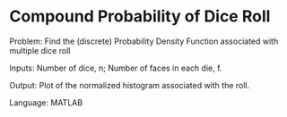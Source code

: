 # Compound Probability of Dice Roll

Problem:
    Find the (discrete) Probability Density Function associated with multiple dice roll

Inputs:
    Number of dice, n;
    Number of faces in each die, f.
  
Output:
    Plot of the normalized histogram associated with the roll.
  
Language:
    MATLAB
